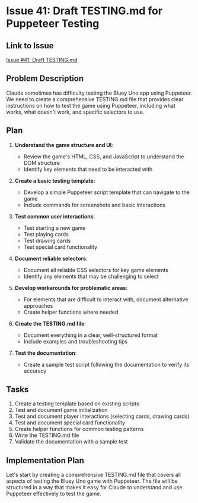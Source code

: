 # Issue 41: Draft TESTING.md for Puppeteer Testing

## Link to Issue
[Issue #41: Draft TESTING.md](https://github.com/GregBaugues/bluey-uno/issues/41)

## Problem Description
Claude sometimes has difficulty testing the Bluey Uno app using Puppeteer. We need to create a comprehensive TESTING.md file that provides clear instructions on how to test the game using Puppeteer, including what works, what doesn't work, and specific selectors to use.

## Plan

1. **Understand the game structure and UI**: 
   - Review the game's HTML, CSS, and JavaScript to understand the DOM structure
   - Identify key elements that need to be interacted with

2. **Create a basic testing template**:
   - Develop a simple Puppeteer script template that can navigate to the game
   - Include commands for screenshots and basic interactions

3. **Test common user interactions**:
   - Test starting a new game
   - Test playing cards
   - Test drawing cards
   - Test special card functionality

4. **Document reliable selectors**:
   - Document all reliable CSS selectors for key game elements
   - Identify any elements that may be challenging to select

5. **Develop workarounds for problematic areas**:
   - For elements that are difficult to interact with, document alternative approaches
   - Create helper functions where needed

6. **Create the TESTING.md file**:
   - Document everything in a clear, well-structured format
   - Include examples and troubleshooting tips

7. **Test the documentation**:
   - Create a sample test script following the documentation to verify its accuracy

## Tasks

1. Create a testing template based on existing scripts
2. Test and document game initialization
3. Test and document player interactions (selecting cards, drawing cards)
4. Test and document special card functionality
5. Create helper functions for common testing patterns
6. Write the TESTING.md file
7. Validate the documentation with a sample test

## Implementation Plan

Let's start by creating a comprehensive TESTING.md file that covers all aspects of testing the Bluey Uno game with Puppeteer. The file will be structured in a way that makes it easy for Claude to understand and use Puppeteer effectively to test the game.